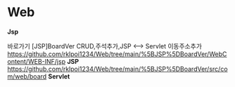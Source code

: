 # Web
<Strong>Jsp</Strong>

바로가기
[JSP]BoardVer CRUD,주석추가,JSP <--> Servlet 이동주소추가
<br>
https://github.com/rklpoi1234/Web/tree/main/%5BJSP%5DBoardVer/WebContent/WEB-INF/jsp <strong>JSP</strong>
<br>
https://github.com/rklpoi1234/Web/tree/main/%5BJSP%5DBoardVer/src/com/web/board <strong>Servlet</strong>
